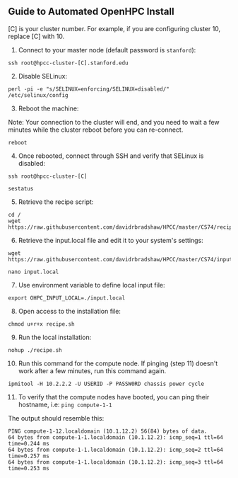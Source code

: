 ## Guide to Automated OpenHPC Install

[C] is your cluster number. For example, if you are configuring cluster 10, replace [C] with 10. 

1. Connect to your master node (default password is `stanford`):
```
ssh root@hpcc-cluster-[C].stanford.edu
```

2. Disable SELinux:
```
perl -pi -e "s/SELINUX=enforcing/SELINUX=disabled/" /etc/selinux/config
```

3. Reboot the machine:

Note: Your connection to the cluster will end, and you need to wait a few minutes while the cluster reboot before you can re-connect. 
```
reboot
```

4. Once rebooted, connect through SSH and verify that SELinux is disabled:
```
ssh root@hpcc-cluster-[C]

sestatus
```

5. Retrieve the recipe script:
```
cd /
wget https://raw.githubusercontent.com/davidrbradshaw/HPCC/master/CS74/recipe.sh
```

6. Retrieve the input.local file and edit it to your system's settings:
```
wget https://raw.githubusercontent.com/davidrbradshaw/HPCC/master/CS74/input.local

nano input.local
```

7. Use environment variable to define local input file:
```
export OHPC_INPUT_LOCAL=./input.local
```

8. Open access to the installation file:
```
chmod u+r+x recipe.sh
```

9. Run the local installation:
```
nohup ./recipe.sh
```

10. Run this command for the compute node. If pinging (step 11) doesn't work after a few minutes, run this command again.
```
ipmitool -H 10.2.2.2 -U USERID -P PASSW0RD chassis power cycle
```

11. To verify that the compute nodes have booted, you can ping their hostname, i.e:
```ping compute-1-1```

The output should resemble this:
```
PING compute-1-12.localdomain (10.1.12.2) 56(84) bytes of data.
64 bytes from compute-1-1.localdomain (10.1.12.2): icmp_seq=1 ttl=64 time=0.244 ms
64 bytes from compute-1-1.localdomain (10.1.12.2): icmp_seq=2 ttl=64 time=0.257 ms
64 bytes from compute-1-1.localdomain (10.1.12.2): icmp_seq=3 ttl=64 time=0.253 ms
```
